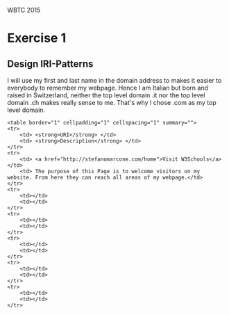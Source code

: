 WBTC 2015

<h1> Exercise 1</h1>

<h2> Design IRI-Patterns </h2>
    <p>
        I will use my first and last name in the domain address to makes it easier to everybody to remember my webpage.
        Hence I am Italian but born and raised in Switzerland, neither the top level domain .it nor the top level domain .ch makes really sense to me. That's why I chose .com as my top level domain.
    </p>

    <table border="1" cellpadding="1" cellspacing="1" summary="">
    <tr>
        <td> <strong>URI</strong> </td>
        <td> <strong>Description</strong> </td>
    </tr>
    <tr>
        <td> <a href="http://stefanomarcone.com/home">Visit W3Schools</a> </td>
        <td> The purpose of this Page is to welcome visitors on my website. From here they can reach all areas of my webpage.</td>
    </tr>
    <tr>
        <td></td>
        <td></td>
    </tr>
    <tr>
        <td></td>
        <td></td>
    </tr>
    <tr>
        <td></td>
        <td></td>
    </tr>
    <tr>
        <td></td>
        <td></td>
    </tr>
    <tr>
        <td></td>
        <td></td>
    </tr>
</table
